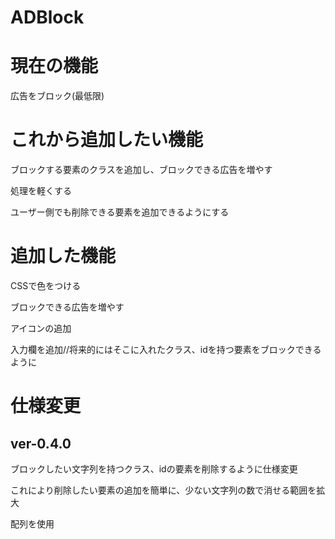 # ADBlock

# 現在の機能

広告をブロック(最低限)

# これから追加したい機能

ブロックする要素のクラスを追加し、ブロックできる広告を増やす

処理を軽くする

ユーザー側でも削除できる要素を追加できるようにする

# 追加した機能

CSSで色をつける

ブロックできる広告を増やす

アイコンの追加

入力欄を追加//将来的にはそこに入れたクラス、idを持つ要素をブロックできるように

# 仕様変更

## ver-0.4.0

ブロックしたい文字列を持つクラス、idの要素を削除するように仕様変更

これにより削除したい要素の追加を簡単に、少ない文字列の数で消せる範囲を拡大

配列を使用
